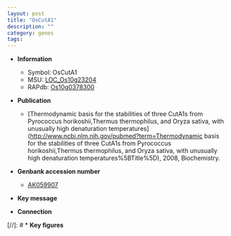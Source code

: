 ```yaml
---
layout: post
title: "OsCutA1"
description: ""
category: genes
tags: 
---
```


* **Information**  
    + Symbol: OsCutA1  
    + MSU: [LOC_Os10g23204](http://rice.uga.edu/cgi-bin/ORF_infopage.cgi?orf=LOC_Os10g23204)  
    + RAPdb: [Os10g0378300](https://rapdb.dna.affrc.go.jp/locus/?name=Os10g0378300)  

* **Publication**  
    + [Thermodynamic basis for the stabilities of three CutA1s from Pyrococcus horikoshii,Thermus thermophilus, and Oryza sativa, with unusually high denaturation temperatures](http://www.ncbi.nlm.nih.gov/pubmed?term=Thermodynamic basis for the stabilities of three CutA1s from Pyrococcus horikoshii,Thermus thermophilus, and Oryza sativa, with unusually high denaturation temperatures%5BTitle%5D), 2008, Biochemistry.

* **Genbank accession number**  
    + [AK059907](http://www.ncbi.nlm.nih.gov/nuccore/AK059907)

* **Key message**  

* **Connection**  

[//]: # * **Key figures**  


